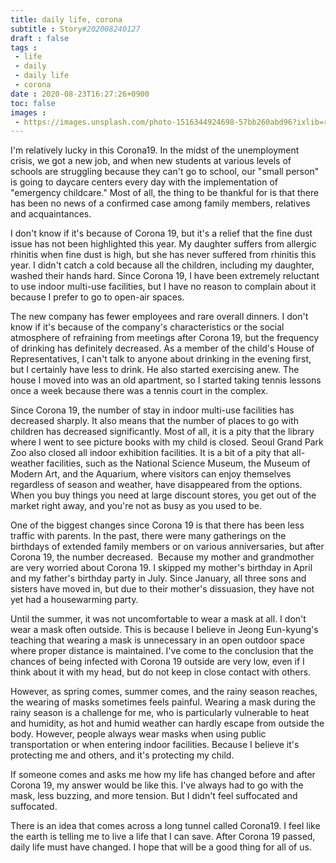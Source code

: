 ```yaml
---
title: daily life, corona
subtitle : Story#202008240127
draft : false
tags :
 - life
 - daily
 - daily life
 - corona
date : 2020-08-23T16:27:26+0900
toc: false
images : 
 - https://images.unsplash.com/photo-1516344924698-57bb260abd96?ixlib=rb-1.2.1&q=80&fm=jpg&crop=entropy&cs=tinysrgb&w=1080&fit=max&ixid=eyJhcHBfaWQiOjE1NTU0OX0
---
```


I'm relatively lucky in this Corona19. In the midst of the unemployment crisis, we got a new job, and when new students at various levels of schools are struggling because they can't go to school, our "small person" is going to daycare centers every day with the implementation of "emergency childcare." Most of all, the thing to be thankful for is that there has been no news of a confirmed case among family members, relatives and acquaintances.  

I don't know if it's because of Corona 19, but it's a relief that the fine dust issue has not been highlighted this year. My daughter suffers from allergic rhinitis when fine dust is high, but she has never suffered from rhinitis this year. I didn't catch a cold because all the children, including my daughter, washed their hands hard. Since Corona 19, I have been extremely reluctant to use indoor multi-use facilities, but I have no reason to complain about it because I prefer to go to open-air spaces.  

The new company has fewer employees and rare overall dinners. I don't know if it's because of the company's characteristics or the social atmosphere of refraining from meetings after Corona 19, but the frequency of drinking has definitely decreased. As a member of the child's House of Representatives, I can't talk to anyone about drinking in the evening first, but I certainly have less to drink. He also started exercising anew. The house I moved into was an old apartment, so I started taking tennis lessons once a week because there was a tennis court in the complex.  

Since Corona 19, the number of stay in indoor multi-use facilities has decreased sharply. It also means that the number of places to go with children has decreased significantly. Most of all, it is a pity that the library where I went to see picture books with my child is closed. Seoul Grand Park Zoo also closed all indoor exhibition facilities. It is a bit of a pity that all-weather facilities, such as the National Science Museum, the Museum of Modern Art, and the Aquarium, where visitors can enjoy themselves regardless of season and weather, have disappeared from the options. When you buy things you need at large discount stores, you get out of the market right away, and you're not as busy as you used to be.  

One of the biggest changes since Corona 19 is that there has been less traffic with parents. In the past, there were many gatherings on the birthdays of extended family members or on various anniversaries, but after Corona 19, the number decreased.  Because my mother and grandmother are very worried about Corona 19. I skipped my mother's birthday in April and my father's birthday party in July. Since January, all three sons and sisters have moved in, but due to their mother's dissuasion, they have not yet had a housewarming party.  

Until the summer, it was not uncomfortable to wear a mask at all. I don't wear a mask often outside. This is because I believe in Jeong Eun-kyung's teaching that wearing a mask is unnecessary in an open outdoor space where proper distance is maintained. I've come to the conclusion that the chances of being infected with Corona 19 outside are very low, even if I think about it with my head, but do not keep in close contact with others.  

However, as spring comes, summer comes, and the rainy season reaches, the wearing of masks sometimes feels painful. Wearing a mask during the rainy season is a challenge for me, who is particularly vulnerable to heat and humidity, as hot and humid weather can hardly escape from outside the body. However, people always wear masks when using public transportation or when entering indoor facilities. Because I believe it's protecting me and others, and it's protecting my child.  

  

If someone comes and asks me how my life has changed before and after Corona 19, my answer would be like this. I've always had to go with the mask, less buzzing, and more tension. But I didn't feel suffocated and suffocated.  

There is an idea that comes across a long tunnel called Corona19. I feel like the earth is telling me to live a life that I can save. After Corona 19 passed, daily life must have changed. I hope that will be a good thing for all of us.  

